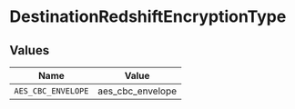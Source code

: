# DestinationRedshiftEncryptionType


## Values

| Name               | Value              |
| ------------------ | ------------------ |
| `AES_CBC_ENVELOPE` | aes_cbc_envelope   |